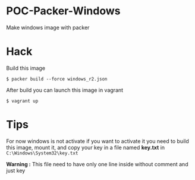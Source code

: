 # POC-Packer-Windows
Make windows image with packer

# Hack

Build this image

```
$ packer build --force windows_r2.json
```

After build you can launch this image in vagrant

```
$ vagrant up
```

# Tips

For now windows is not activate if you want to activate it you need to build this image,
mount it, and copy your key in a file named **key.txt** in `C:\Windows\System32\key.txt`

**Warning :** This file need to have only one line inside without comment and just key
